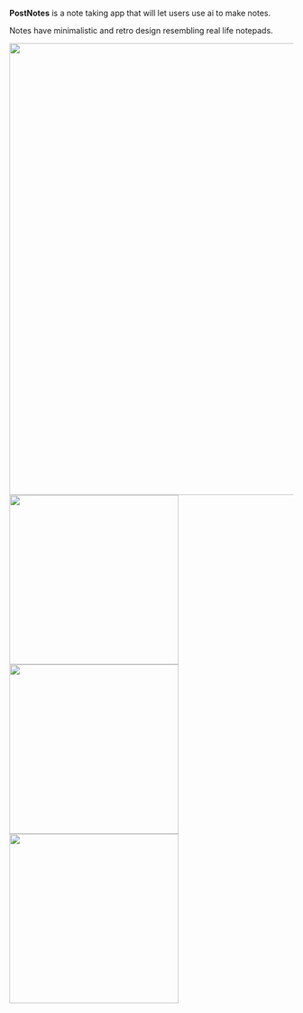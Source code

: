**PostNotes** is a note taking app that will let users use ai to make notes.

Notes have minimalistic and retro design resembling real life notepads.



<img src="https://github.com/yuripetrosyan/PostNotes/assets/73176415/90d04f81-7af6-46c0-8d89-94dfba6d312e" data-canonical-src="https://github.com/yuripetrosyan/PostNotes/assets/73176415/90d04f81-7af6-46c0-8d89-94dfba6d312e" width="800" />



   
<img src="https://github.com/yuripetrosyan/PostNotes/assets/73176415/c1bf0eca-8166-4baf-bfdb-853efeaa40af" data-canonical-src="https://github.com/yuripetrosyan/PostNotes/assets/73176415/c1bf0eca-8166-4baf-bfdb-853efeaa40af" width="300" />

<img src="https://github.com/yuripetrosyan/PostNotes/assets/73176415/657ce9f1-1173-4730-9036-1abcf09ac12c" data-canonical-src="https://github.com/yuripetrosyan/PostNotes/assets/73176415/657ce9f1-1173-4730-9036-1abcf09ac12c" width="300" />

<img src="https://github.com/yuripetrosyan/PostNotes/assets/73176415/6d871b3f-b499-4ccd-8c84-cc196b05a7fd" data-canonical-src="https://github.com/yuripetrosyan/PostNotes/assets/73176415/6d871b3f-b499-4ccd-8c84-cc196b05a7fd" width="300" />

